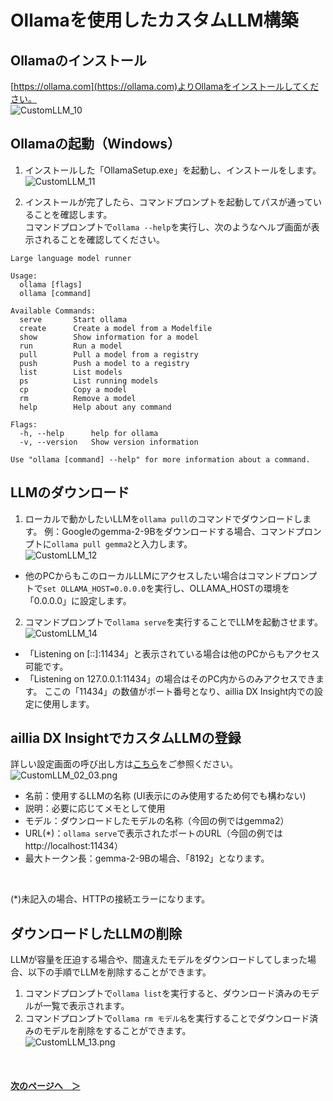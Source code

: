 # Ollamaを使用したカスタムLLM構築

## Ollamaのインストール

[https://ollama.com](https://ollama.com)よりOllamaをインストールしてください。<br>
![CustomLLM_10](img/CustomLLM_10.png)<br>

## Ollamaの起動（Windows）
1. インストールした「OllamaSetup.exe」を起動し、インストールをします。<br>
![CustomLLM_11](img/CustomLLM_11.png)<br>

1. インストールが完了したら、コマンドプロンプトを起動してパスが通っていることを確認します。<br>
コマンドプロンプトで`ollama --help`を実行し、次のようなヘルプ画面が表示されることを確認してください。<br>

```
Large language model runner

Usage:
  ollama [flags]
  ollama [command]

Available Commands:
  serve       Start ollama
  create      Create a model from a Modelfile
  show        Show information for a model
  run         Run a model
  pull        Pull a model from a registry
  push        Push a model to a registry
  list        List models
  ps          List running models
  cp          Copy a model
  rm          Remove a model
  help        Help about any command

Flags:
  -h, --help      help for ollama
  -v, --version   Show version information

Use "ollama [command] --help" for more information about a command.
```

## LLMのダウンロード
1. ローカルで動かしたいLLMを`ollama pull`のコマンドでダウンロードします。
例：Googleのgemma-2-9Bをダウンロードする場合、コマンドプロンプトに`ollama pull gemma2`と入力します。<br>
![CustomLLM_12](img/CustomLLM_12.png)<br>
  * 他のPCからもこのローカルLLMにアクセスしたい場合はコマンドプロンプトで`set OLLAMA_HOST=0.0.0.0`を実行し、OLLAMA_HOSTの環境を「0.0.0.0」に設定します。

2. コマンドプロンプトで`ollama serve`を実行することでLLMを起動させます。<br>
![CustomLLM_14](img/CustomLLM_14.png)<br>
  * 「Listening on [::]:11434」と表示されている場合は他のPCからもアクセス可能です。
  * 「Listening on 127.0.0.1:11434」の場合はそのPC内からのみアクセスできます。
ここの「11434」の数値がポート番号となり、aillia DX Insight内での設定に使用します。

## aillia DX InsightでカスタムLLMの登録
詳しい設定画面の呼び出し方は[こちら](CustomLLM.md)をご参照ください。<br>
![CustomLLM_02_03.png](/img/CustomLLM_02_03.png)<br>

* 名前：使用するLLMの名称 (UI表示にのみ使用するため何でも構わない)
* 説明：必要に応じてメモとして使用
* モデル：ダウンロードしたモデルの名称（今回の例ではgemma2）
* URL(*)：`ollama serve`で表示されたポートのURL（今回の例ではhttp://localhost:11434）
* 最大トークン長：gemma-2-9Bの場合、「8192」となります。
<br>

(*)未記入の場合、HTTPの接続エラーになります。<br>

## ダウンロードしたLLMの削除
LLMが容量を圧迫する場合や、間違えたモデルをダウンロードしてしまった場合、以下の手順でLLMを削除することができます。
1. コマンドプロンプトで`ollama list`を実行すると、ダウンロード済みのモデルが一覧で表示されます。
1. コマンドプロンプトで`ollama rm モデル名`を実行することでダウンロード済みのモデルを削除をすることができます。<br>
![CustomLLM_13.png](/img/CustomLLM_13.png)<br>


<br>

#### [次のページへ&emsp;＞](CustomLLM_FastChat.md)